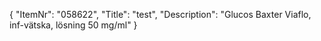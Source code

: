 {
  "ItemNr": "058622",
  "Title": "test",
  "Description": "Glucos Baxter Viaflo, inf-vätska, lösning 50 mg/ml"
}
